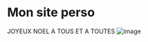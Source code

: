 <!DOCTYPE html>
<html>
<head>
<title> Mon site perso-Acceuil</title>
  <meta charser="uft-8" /> 
</head>

<body>
  <h1>Mon site perso</h1>
  <p>JOYEUX NOEL A TOUS ET A TOUTES 
 <img src="gojo.png"alt=image créée sous balo " /></p>
</body>
 </html>                                             
